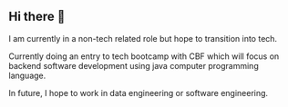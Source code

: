 ## Hi there 👋

I am currently in a non-tech related role but hope to transition into tech.

Currently doing an entry to tech bootcamp with CBF which will focus on backend software development using java computer programming language.

In future, I hope to work in data engineering or software engineering.

<!--
**DrBAA/DrBAA** is a ✨ _special_ ✨ repository because its `README.md` (this file) appears on your GitHub profile.

Here are some ideas to get you started:

- 🔭 I’m currently working on ...
- 🌱 I’m currently learning ...
- 👯 I’m looking to collaborate on ...
- 🤔 I’m looking for help with ...
- 💬 Ask me about ...
- 📫 How to reach me: ...
- 😄 Pronouns: ...
- ⚡ Fun fact: ...
-->
